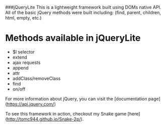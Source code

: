 ###jQueryLite
This is a lightweight framework built using DOMs native API. All of the basic jQuery methods were built including: (find, parent, children, html, empty, etc.)

# Methods available in jQueryLite

* $l selector
* extend
* ajax requests
* append
* attr
* addClass/removeClass
* find
* on/off

For more information about jQuery, you can visit the [documentation page] (https://api.jquery.com/)

To see this framework in action, checkout my Snake game [here] (http://tomc944.github.io/Snake-2p/).
